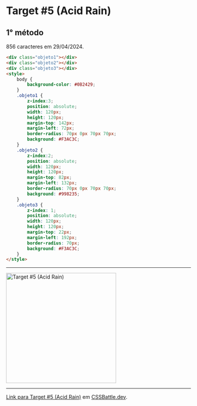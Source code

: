 # Target #5 (Acid Rain)

## 1° método

856 caracteres em 29/04/2024.

```HTML
<div class="objeto1"></div>
<div class="objeto2"></div>
<div class="objeto3"></div>
<style>
    body {
        background-color: #0B2429;
    }
    .objeto1 {
        z-index:3;
        position: absolute;
        width: 120px;
        height: 120px;
        margin-top: 142px;
        margin-left: 72px;
        border-radius: 70px 0px 70px 70px;
        background: #F3AC3C;
    }
    .objeto2 {
        z-index:2;
        position: absolute;
        width: 120px;
        height: 120px;
        margin-top: 82px;
        margin-left: 132px;
        border-radius: 70px 0px 70px 70px;
        background: #998235;
    }
    .objeto3 {
        z-index: 1;
        position: absolute;
        width: 120px;
        height: 120px;
        margin-top: 22px;
        margin-left: 192px;
        border-radius: 70px;
        background: #F3AC3C;
    }
</style>
```

---
<img src="https://cssbattle.dev/targets/5.png" title="Target #5 (Acid Rain)" width="300px">

---

[Link para Target #5 (Acid Rain)](https://cssbattle.dev/play/5) em [CSSBattle.dev](https://cssbattle.dev/).